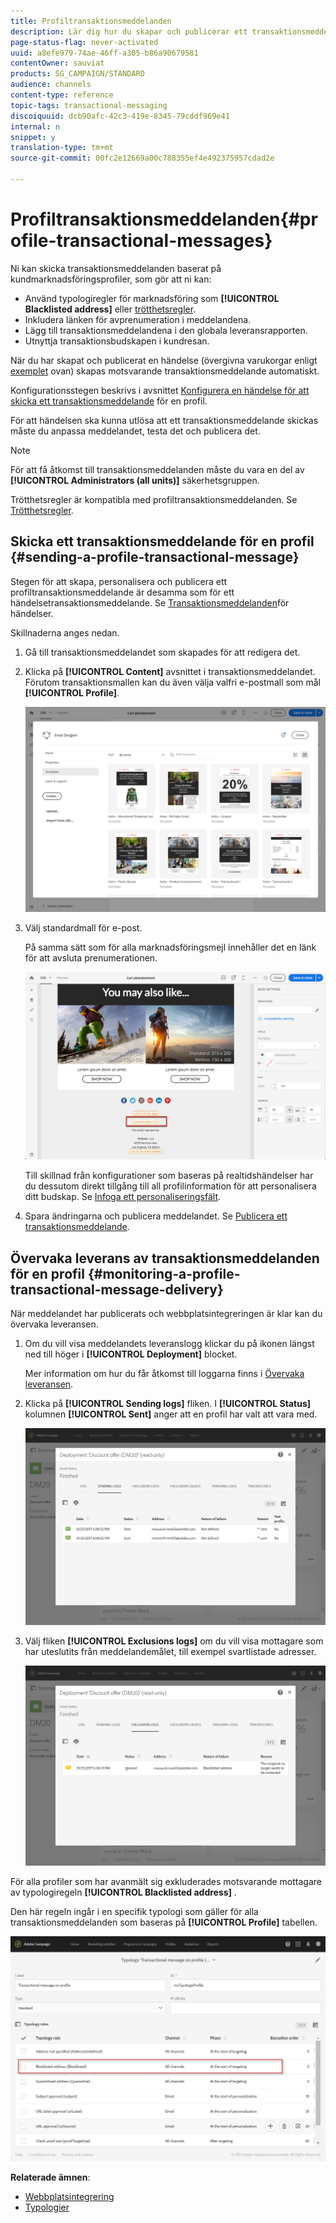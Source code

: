 ```yaml
---
title: Profiltransaktionsmeddelanden
description: Lär dig hur du skapar och publicerar ett transaktionsmeddelande för en profil.
page-status-flag: never-activated
uuid: a8efe979-74ae-46ff-a305-b86a90679581
contentOwner: sauviat
products: SG_CAMPAIGN/STANDARD
audience: channels
content-type: reference
topic-tags: transactional-messaging
discoiquuid: dcb90afc-42c3-419e-8345-79cddf969e41
internal: n
snippet: y
translation-type: tm+mt
source-git-commit: 00fc2e12669a00c788355ef4e492375957cdad2e

---
```



# Profiltransaktionsmeddelanden{#profile-transactional-messages}

Ni kan skicka transaktionsmeddelanden baserat på kundmarknadsföringsprofiler, som gör att ni kan:

* Använd typologiregler för marknadsföring som **[!UICONTROL Blacklisted address]** eller [trötthetsregler](../../administration/using/fatigue-rules.md).
* Inkludera länken för avprenumeration i meddelandena.
* Lägg till transaktionsmeddelandena i den globala leveransrapporten.
* Utnyttja transaktionsbudskapen i kundresan.

När du har skapat och publicerat en händelse (övergivna varukorgar enligt [exemplet](../../channels/using/about-transactional-messaging.md#transactional-messaging-operating-principle) ovan) skapas motsvarande transaktionsmeddelande automatiskt.

Konfigurationsstegen beskrivs i avsnittet [Konfigurera en händelse för att skicka ett transaktionsmeddelande](../../administration/using/configuring-transactional-messaging.md#use-case--configuring-an-event-to-send-a-transactional-message) för en profil.

För att händelsen ska kunna utlösa att ett transaktionsmeddelande skickas måste du anpassa meddelandet, testa det och publicera det.

>[!NOTE]
>
>För att få åtkomst till transaktionsmeddelanden måste du vara en del av **[!UICONTROL Administrators (all units)]** säkerhetsgruppen.
>
>Trötthetsregler är kompatibla med profiltransaktionsmeddelanden. Se [Trötthetsregler](../../administration/using/fatigue-rules.md).

## Skicka ett transaktionsmeddelande för en profil {#sending-a-profile-transactional-message}

Stegen för att skapa, personalisera och publicera ett profiltransaktionsmeddelande är desamma som för ett händelsetransaktionsmeddelande. Se [Transaktionsmeddelanden](../../channels/using/event-transactional-messages.md)för händelser.

Skillnaderna anges nedan.

1. Gå till transaktionsmeddelandet som skapades för att redigera det.
1. Klicka på **[!UICONTROL Content]** avsnittet i transaktionsmeddelandet. Förutom transaktionsmallen kan du även välja valfri e-postmall som mål **[!UICONTROL Profile]**.

   ![](assets/message-center_marketing_templates.png)

1. Välj standardmall för e-post.

   På samma sätt som för alla marknadsföringsmejl innehåller det en länk för att avsluta prenumerationen.

   ![](assets/message-center_marketing_perso_unsubscription.png)

   Till skillnad från konfigurationer som baseras på realtidshändelser har du dessutom direkt tillgång till all profilinformation för att personalisera ditt budskap. Se [Infoga ett personaliseringsfält](../../designing/using/personalization.md#inserting-a-personalization-field).

1. Spara ändringarna och publicera meddelandet. Se [Publicera ett transaktionsmeddelande](../../channels/using/event-transactional-messages.md#publishing-a-transactional-message).

## Övervaka leverans av transaktionsmeddelanden för en profil {#monitoring-a-profile-transactional-message-delivery}

När meddelandet har publicerats och webbplatsintegreringen är klar kan du övervaka leveransen.

1. Om du vill visa meddelandets leveranslogg klickar du på ikonen längst ned till höger i **[!UICONTROL Deployment]** blocket.

   Mer information om hur du får åtkomst till loggarna finns i [Övervaka leveransen](../../sending/using/monitoring-a-delivery.md).

1. Klicka på **[!UICONTROL Sending logs]** fliken. I **[!UICONTROL Status]** kolumnen **[!UICONTROL Sent]** anger att en profil har valt att vara med.

   ![](assets/message-center_marketing_sending_logs.png)

1. Välj fliken **[!UICONTROL Exclusions logs]** om du vill visa mottagare som har uteslutits från meddelandemålet, till exempel svartlistade adresser.

   ![](assets/message-center_marketing_exclusion_logs.png)

För alla profiler som har avanmält sig exkluderades motsvarande mottagare av typologiregeln **[!UICONTROL Blacklisted address]** .

Den här regeln ingår i en specifik typologi som gäller för alla transaktionsmeddelanden som baseras på **[!UICONTROL Profile]** tabellen.

![](assets/message-center_marketing_typology.png)

**Relaterade ämnen**:

* [Webbplatsintegrering](../../administration/using/configuring-transactional-messaging.md#integrating-the-triggering-of-the-event-in-a-website)
* [Typologier](../../administration/using/about-typology-rules.md)


